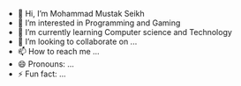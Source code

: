 - 👋 Hi, I’m Mohammad Mustak Seikh 
- 👀 I’m interested in Programming and Gaming
- 🌱 I’m currently learning Computer science and Technology 
- 💞️ I’m looking to collaborate on ...
- 📫 How to reach me ...
- 😄 Pronouns: ...
- ⚡ Fun fact: ...

<!---
MSSEIKH04/MSSEIKH04 is a ✨ special ✨ repository because its `README.md` (this file) appears on your GitHub profile.
You can click the Preview link to take a look at your changes.
--->
